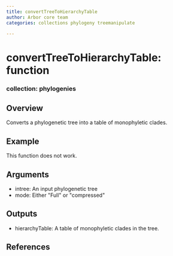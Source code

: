 ```yaml
---
title: convertTreeToHierarchyTable
author: Arbor core team
categories: collections phylogeny treemanipulate

---
```


# convertTreeToHierarchyTable: function

### collection: phylogenies

## Overview

Converts a phylogenetic tree into a table of monophyletic clades.

## Example

This function does not work.

## Arguments

- intree: An input phylogenetic tree
- mode: Either "Full" or "compressed"

## Outputs

- hierarchyTable: A table of monophyletic clades in the tree.

## References
